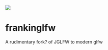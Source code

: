 [![](https://jitpack.io/v/jaquobia/frankinglfw.svg)](https://jitpack.io/#jaquobia/frankinglfw)

# frankinglfw
A rudimentary fork? of JGLFW to modern glfw
